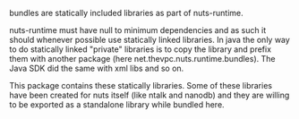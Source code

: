 bundles are statically included libraries as part of nuts-runtime.

nuts-runtime must have null to minimum dependencies and as such it should 
whenever possible use statically linked libraries.
In java the only way to do statically linked "private" libraries is to copy the library and prefix them with 
another package (here net.thevpc.nuts.runtime.bundles). The Java SDK did the same with xml libs and so on.

This package contains these statically libraries. Some of these libraries have been created for 
nuts itself (like ntalk and nanodb) and they are willing to be exported as a standalone library while
bundled here.

